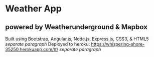 # Weather App
## powered by Weatherunderground & Mapbox
Built using Bootstrap, Angular.js, Node.js, Express.js, CSS3, & HTML5 *separate paragraph*
Deployed to heroku: https://whispering-shore-35250.herokuapp.com/#/ *separate paragraph*
